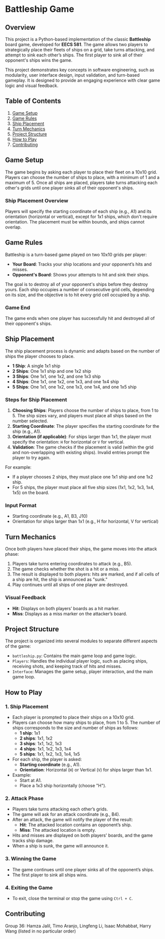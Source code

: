 # Battleship Game

## Overview

This project is a Python-based implementation of the classic **Battleship** board game, developed for **EECS 581**. The game allows two players to strategically place their fleets of ships on a grid, take turns attacking, and attempt to sink each other’s ships. The first player to sink all of their opponent's ships wins the game.

This project demonstrates key concepts in software engineering, such as modularity, user interface design, input validation, and turn-based gameplay. It is designed to provide an engaging experience with clear game logic and visual feedback.

## Table of Contents
1. [Game Setup](#game-setup)
2. [Game Rules](#game-rules)
3. [Ship Placement](#ship-placement)
4. [Turn Mechanics](#turn-mechanics)
5. [Project Structure](#project-structure)
6. [How to Play](#how-to-play)
7. [Contributing](#contributing)

## Game Setup

The game begins by asking each player to place their fleet on a 10x10 grid. Players can choose the number of ships to place, with a minimum of 1 and a maximum of 5. Once all ships are placed, players take turns attacking each other's grids until one player sinks all of their opponent's ships.

### Ship Placement Overview
Players will specify the starting coordinate of each ship (e.g., A1) and its orientation (horizontal or vertical), except for 1x1 ships, which don't require orientation. The placement must be within bounds, and ships cannot overlap.

## Game Rules

Battleship is a turn-based game played on two 10x10 grids per player:
- **Your Board**: Tracks your ship locations and your opponent’s hits and misses.
- **Opponent's Board**: Shows your attempts to hit and sink their ships.

The goal is to destroy all of your opponent's ships before they destroy yours. Each ship occupies a number of consecutive grid cells, depending on its size, and the objective is to hit every grid cell occupied by a ship.

### Game End
The game ends when one player has successfully hit and destroyed all of their opponent's ships.

## Ship Placement

The ship placement process is dynamic and adapts based on the number of ships the player chooses to place.

- **1 Ship**: A single 1x1 ship
- **2 Ships**: One 1x1 ship and one 1x2 ship
- **3 Ships**: One 1x1, one 1x2, and one 1x3 ship
- **4 Ships**: One 1x1, one 1x2, one 1x3, and one 1x4 ship
- **5 Ships**: One 1x1, one 1x2, one 1x3, one 1x4, and one 1x5 ship

### Steps for Ship Placement
1. **Choosing Ships**: Players choose the number of ships to place, from 1 to 5. The ship sizes vary, and players must place all ships based on the number selected.
2. **Starting Coordinate**: The player specifies the starting coordinate for the ship (e.g., A1).
3. **Orientation (if applicable)**: For ships larger than 1x1, the player must specify the orientation: `H` for horizontal or `V` for vertical.
4. **Validation**: The game checks if the placement is valid (within the grid and non-overlapping with existing ships). Invalid entries prompt the player to try again.

For example:
- If a player chooses 2 ships, they must place one 1x1 ship and one 1x2 ship.
- For 5 ships, the player must place all five ship sizes (1x1, 1x2, 1x3, 1x4, 1x5) on the board.

### Input Format
- Starting coordinate (e.g., A1, B3, J10)
- Orientation for ships larger than 1x1 (e.g., H for horizontal, V for vertical)

## Turn Mechanics

Once both players have placed their ships, the game moves into the attack phase:
1. Players take turns entering coordinates to attack (e.g., B5).
2. The game checks whether the shot is a hit or a miss.
3. The result is displayed to both players: hits are marked, and if all cells of a ship are hit, the ship is announced as "sunk."
4. Play continues until all ships of one player are destroyed.

### Visual Feedback
- **Hit**: Displays on both players’ boards as a hit marker.
- **Miss**: Displays as a miss marker on the attacker’s board.

## Project Structure

The project is organized into several modules to separate different aspects of the game:
- `battleship.py`: Contains the main game loop and game logic.
- `Players`: Handles the individual player logic, such as placing ships, receiving shots, and keeping track of hits and misses.
- `Interface`: Manages the game setup, player interaction, and the main game loop.


## How to Play

### 1. Ship Placement
- Each player is prompted to place their ships on a 10x10 grid.
- Players can choose how many ships to place, from 1 to 5. The number of ships corresponds to the size and number of ships as follows:
  - **1 ship**: 1x1
  - **2 ships**: 1x1, 1x2
  - **3 ships**: 1x1, 1x2, 1x3
  - **4 ships**: 1x1, 1x2, 1x3, 1x4
  - **5 ships**: 1x1, 1x2, 1x3, 1x4, 1x5
- For each ship, the player is asked:
  - **Starting coordinate** (e.g., A1).
  - **Orientation**: Horizontal (`H`) or Vertical (`V`) for ships larger than 1x1.
- Example:
  - Start at A1.
  - Place a 1x3 ship horizontally (choose "H").

### 2. Attack Phase
- Players take turns attacking each other’s grids.
- The game will ask for an attack coordinate (e.g., B4).
- After an attack, the game will notify the player of the result:
  - **Hit**: The attacked location contains an opponent’s ship.
  - **Miss**: The attacked location is empty.
- Hits and misses are displayed on both players' boards, and the game tracks ship damage.
- When a ship is sunk, the game will announce it.

### 3. Winning the Game
- The game continues until one player sinks all of the opponent’s ships.
- The first player to sink all ships wins.

### 4. Exiting the Game
- To exit, close the terminal or stop the game using `Ctrl + C`.

## Contributing

Group 36: Hamza Jalil, Timo Aranjo, Lingfeng Li, Isaac Mohabbat, Harry Wang (listed in no particular order)
